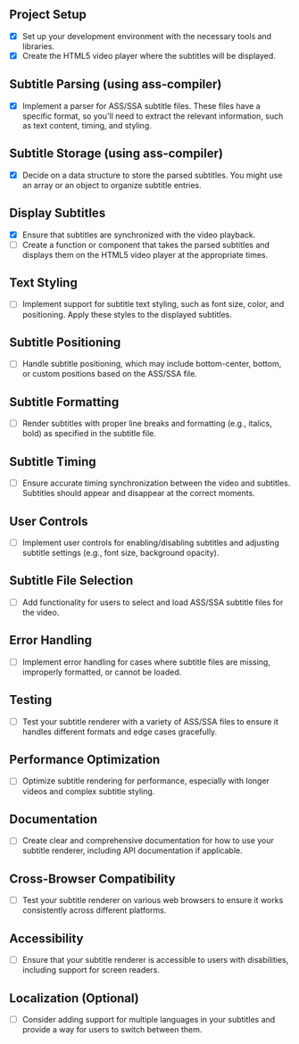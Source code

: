 ## Project Setup
    
- [x] Set up your development environment with the necessary tools and libraries.
- [x] Create the HTML5 video player where the subtitles will be displayed.

## Subtitle Parsing (using ass-compiler)
    
- [x] Implement a parser for ASS/SSA subtitle files. These files have a specific format, so you'll need to extract the relevant information, such as text content, timing, and styling.

## Subtitle Storage (using ass-compiler)
    
- [x] Decide on a data structure to store the parsed subtitles. You might use an array or an object to organize subtitle entries.

## Display Subtitles
    
- [x] Ensure that subtitles are synchronized with the video playback.
- [ ] Create a function or component that takes the parsed subtitles and displays them on the HTML5 video player at the appropriate times.

## Text Styling
    
- [ ] Implement support for subtitle text styling, such as font size, color, and positioning. Apply these styles to the displayed subtitles.

## Subtitle Positioning
    
- [ ] Handle subtitle positioning, which may include bottom-center, bottom, or custom positions based on the ASS/SSA file.

## Subtitle Formatting
    
- [ ] Render subtitles with proper line breaks and formatting (e.g., italics, bold) as specified in the subtitle file.

## Subtitle Timing
    
- [ ] Ensure accurate timing synchronization between the video and subtitles. Subtitles should appear and disappear at the correct moments.

## User Controls
    
- [ ] Implement user controls for enabling/disabling subtitles and adjusting subtitle settings (e.g., font size, background opacity).

## Subtitle File Selection
    
- [ ] Add functionality for users to select and load ASS/SSA subtitle files for the video.

## Error Handling
    
- [ ] Implement error handling for cases where subtitle files are missing, improperly formatted, or cannot be loaded.

## Testing
    
- [ ] Test your subtitle renderer with a variety of ASS/SSA files to ensure it handles different formats and edge cases gracefully.

## Performance Optimization
    
- [ ] Optimize subtitle rendering for performance, especially with longer videos and complex subtitle styling.

## Documentation
    
- [ ] Create clear and comprehensive documentation for how to use your subtitle renderer, including API documentation if applicable.

## Cross-Browser Compatibility
    
- [ ] Test your subtitle renderer on various web browsers to ensure it works consistently across different platforms.

## Accessibility
    
- [ ] Ensure that your subtitle renderer is accessible to users with disabilities, including support for screen readers.

## Localization (Optional)

- [ ] Consider adding support for multiple languages in your subtitles and provide a way for users to switch between them.
